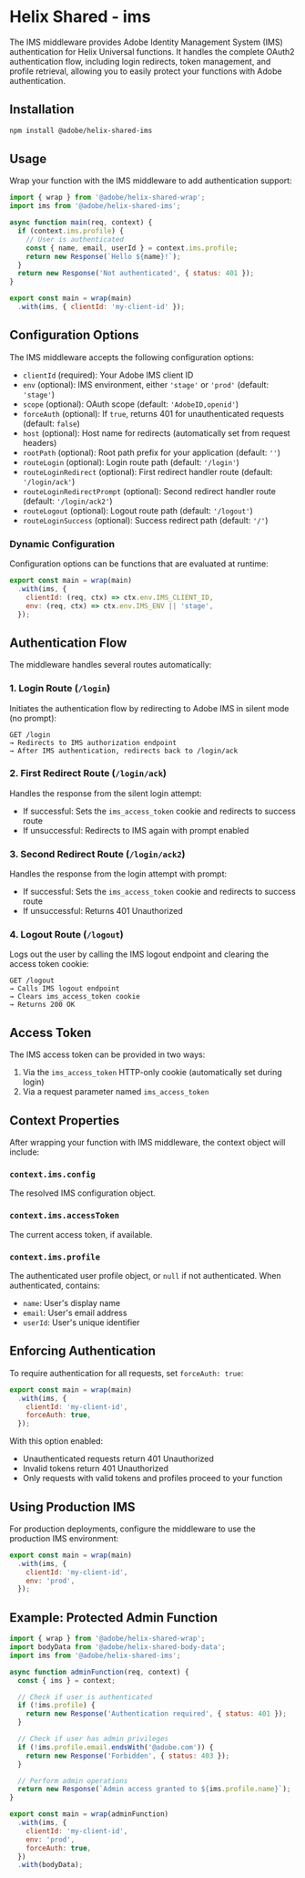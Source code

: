 # Helix Shared - ims

The IMS middleware provides Adobe Identity Management System (IMS) authentication for Helix Universal functions. It handles the complete OAuth2 authentication flow, including login redirects, token management, and profile retrieval, allowing you to easily protect your functions with Adobe authentication.

## Installation

```bash
npm install @adobe/helix-shared-ims
```

## Usage

Wrap your function with the IMS middleware to add authentication support:

```js
import { wrap } from '@adobe/helix-shared-wrap';
import ims from '@adobe/helix-shared-ims';

async function main(req, context) {
  if (context.ims.profile) {
    // User is authenticated
    const { name, email, userId } = context.ims.profile;
    return new Response(`Hello ${name}!`);
  }
  return new Response('Not authenticated', { status: 401 });
}

export const main = wrap(main)
  .with(ims, { clientId: 'my-client-id' });
```

## Configuration Options

The IMS middleware accepts the following configuration options:

- `clientId` (required): Your Adobe IMS client ID
- `env` (optional): IMS environment, either `'stage'` or `'prod'` (default: `'stage'`)
- `scope` (optional): OAuth scope (default: `'AdobeID,openid'`)
- `forceAuth` (optional): If `true`, returns 401 for unauthenticated requests (default: `false`)
- `host` (optional): Host name for redirects (automatically set from request headers)
- `rootPath` (optional): Root path prefix for your application (default: `''`)
- `routeLogin` (optional): Login route path (default: `'/login'`)
- `routeLoginRedirect` (optional): First redirect handler route (default: `'/login/ack'`)
- `routeLoginRedirectPrompt` (optional): Second redirect handler route (default: `'/login/ack2'`)
- `routeLogout` (optional): Logout route path (default: `'/logout'`)
- `routeLoginSuccess` (optional): Success redirect path (default: `'/'`)

### Dynamic Configuration

Configuration options can be functions that are evaluated at runtime:

```js
export const main = wrap(main)
  .with(ims, {
    clientId: (req, ctx) => ctx.env.IMS_CLIENT_ID,
    env: (req, ctx) => ctx.env.IMS_ENV || 'stage',
  });
```

## Authentication Flow

The middleware handles several routes automatically:

### 1. Login Route (`/login`)

Initiates the authentication flow by redirecting to Adobe IMS in silent mode (no prompt):

```
GET /login
→ Redirects to IMS authorization endpoint
→ After IMS authentication, redirects back to /login/ack
```

### 2. First Redirect Route (`/login/ack`)

Handles the response from the silent login attempt:
- If successful: Sets the `ims_access_token` cookie and redirects to success route
- If unsuccessful: Redirects to IMS again with prompt enabled

### 3. Second Redirect Route (`/login/ack2`)

Handles the response from the login attempt with prompt:
- If successful: Sets the `ims_access_token` cookie and redirects to success route
- If unsuccessful: Returns 401 Unauthorized

### 4. Logout Route (`/logout`)

Logs out the user by calling the IMS logout endpoint and clearing the access token cookie:

```
GET /logout
→ Calls IMS logout endpoint
→ Clears ims_access_token cookie
→ Returns 200 OK
```

## Access Token

The IMS access token can be provided in two ways:

1. Via the `ims_access_token` HTTP-only cookie (automatically set during login)
2. Via a request parameter named `ims_access_token`

## Context Properties

After wrapping your function with IMS middleware, the context object will include:

### `context.ims.config`

The resolved IMS configuration object.

### `context.ims.accessToken`

The current access token, if available.

### `context.ims.profile`

The authenticated user profile object, or `null` if not authenticated. When authenticated, contains:
- `name`: User's display name
- `email`: User's email address
- `userId`: User's unique identifier

## Enforcing Authentication

To require authentication for all requests, set `forceAuth: true`:

```js
export const main = wrap(main)
  .with(ims, {
    clientId: 'my-client-id',
    forceAuth: true,
  });
```

With this option enabled:
- Unauthenticated requests return 401 Unauthorized
- Invalid tokens return 401 Unauthorized
- Only requests with valid tokens and profiles proceed to your function

## Using Production IMS

For production deployments, configure the middleware to use the production IMS environment:

```js
export const main = wrap(main)
  .with(ims, {
    clientId: 'my-client-id',
    env: 'prod',
  });
```

## Example: Protected Admin Function

```js
import { wrap } from '@adobe/helix-shared-wrap';
import bodyData from '@adobe/helix-shared-body-data';
import ims from '@adobe/helix-shared-ims';

async function adminFunction(req, context) {
  const { ims } = context;

  // Check if user is authenticated
  if (!ims.profile) {
    return new Response('Authentication required', { status: 401 });
  }

  // Check if user has admin privileges
  if (!ims.profile.email.endsWith('@adobe.com')) {
    return new Response('Forbidden', { status: 403 });
  }

  // Perform admin operations
  return new Response(`Admin access granted to ${ims.profile.name}`);
}

export const main = wrap(adminFunction)
  .with(ims, {
    clientId: 'my-client-id',
    env: 'prod',
    forceAuth: true,
  })
  .with(bodyData);
```
